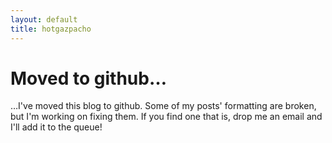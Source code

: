 ```yaml
---
layout: default
title: hotgazpacho
---
```

# Moved to github&hellip;
&hellip;I've moved this blog to github. Some of my posts' formatting are broken, 
but I'm working on fixing them. If you find one that is, drop me an email and I'll add it to the queue!
